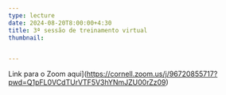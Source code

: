 ```yaml
---
type: lecture
date: 2024-08-20T8:00:00+4:30
title: 3ª sessão de treinamento virtual
thumbnail:


---
```

Link para o Zoom aqui](https://cornell.zoom.us/j/96720855717?pwd=Q1pFL0VCdTUrVTF5V3hYNmJZU00rZz09)
